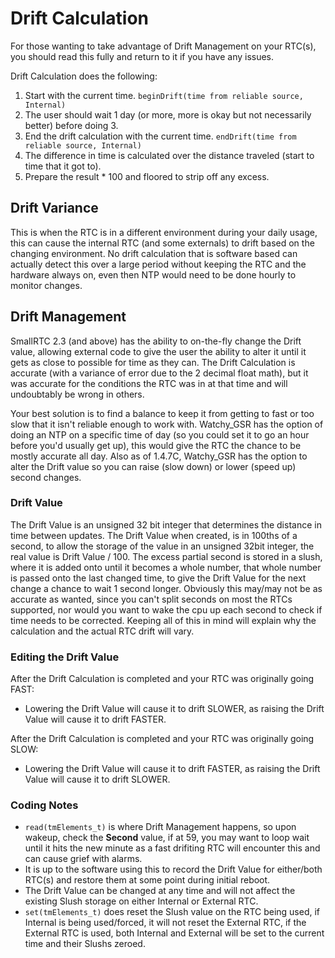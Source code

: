 # **Drift Calculation**

For those wanting to take advantage of Drift Management on your RTC(s), you should read this fully and return to it if you have any issues.

Drift Calculation does the following:

1. Start with the current time.  `beginDrift(time from reliable source, Internal)`
2. The user should wait 1 day (or more, more is okay but not necessarily better) before doing 3.
3. End the drift calculation with the current time.  `endDrift(time from reliable source, Internal)`
4. The difference in time is calculated over the distance traveled (start to time that it got to).
5. Prepare the result * 100 and floored to strip off any excess.

## **Drift Variance**

This is when the RTC is in a different environment during your daily usage, this can cause the internal RTC (and some externals) to drift based on the changing environment.  No drift calculation that is software based can actually detect this over a large period without keeping the RTC and the hardware always on, even then NTP would need to be done hourly to monitor changes.

## **Drift Management**

SmallRTC 2.3 (and above) has the ability to on-the-fly change the Drift value, allowing external code to give the user the ability to alter it until it gets as close to possible for time as they can.  The Drift Calculation is accurate (with a variance of error due to the 2 decimal float math), but it was accurate for the conditions the RTC was in at that time and will undoubtably be wrong in others.

Your best solution is to find a balance to keep it from getting to fast or too slow that it isn't reliable enough to work with.  Watchy_GSR has the option of doing an NTP on a specific time of day (so you could set it to go an hour before you'd usually get up), this would give the RTC the chance to be mostly accurate all day.  Also as of 1.4.7C, Watchy_GSR has the option to alter the Drift value so you can raise (slow down) or lower (speed up) second changes.

### **Drift Value**

The Drift Value is an unsigned 32 bit integer that determines the distance in time between updates.  The Drift Value when created, is in 100ths of a second, to allow the storage of the value in an unsigned 32bit integer, the real value is Drift Value / 100.  The excess partial second is stored in a slush, where it is added onto until it becomes a whole number, that whole number is passed onto the last changed time, to give the Drift Value for the next change a chance to wait 1 second longer.  Obviously this may/may not be as accurate as wanted, since you can't split seconds on most the RTCs supported, nor would you want to wake the cpu up each second to check if time needs to be corrected.  Keeping all of this in mind will explain why the calculation and the actual RTC drift will vary.

### **Editing the Drift Value**

After the Drift Calculation is completed and your RTC was originally going FAST:

- Lowering the Drift Value will cause it to drift SLOWER, as raising the Drift Value will cause it to drift FASTER.

After the Drift Calculation is completed and your RTC was originally going SLOW:

- Lowering the Drift Value will cause it to drift FASTER, as raising the Drift Value will cause it to drift SLOWER.

### **Coding Notes**

- `read(tmElements_t)` is where Drift Management happens, so upon wakeup, check the **Second** value, if at 59, you may want to loop wait until it hits the new minute as a fast drifiting RTC will encounter this and can cause grief with alarms.
- It is up to the software using this to record the Drift Value for either/both RTC(s) and restore them at some point during initial reboot.
- The Drift Value can be changed at any time and will not affect the existing Slush storage on either Internal or External RTC.
- `set(tmElements_t)` does reset the Slush value on the RTC being used, if Internal is being used/forced, it will not reset the External RTC, if the External RTC is used, both Internal and External will be set to the current time and their Slushs zeroed.
